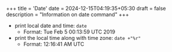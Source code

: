+++
title = 'Date'
date = 2024-12-15T04:19:35+05:30
draft = false
description = "Information on date command"
+++

- print local date and time: `date`
   - Format: Tue Feb  5 00:13:59 UTC 2019
- print the local time along with time zone: `date +"%r"`
   - Format: 12:16:41 AM UTC
